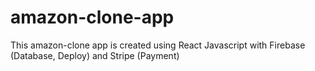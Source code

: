 # amazon-clone-app
This amazon-clone app is created using React Javascript with Firebase (Database, Deploy) and Stripe (Payment)
